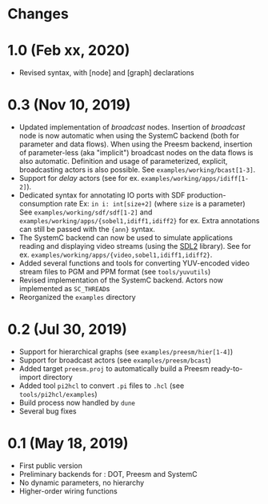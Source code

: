 # Changes

# 1.0 (Feb xx, 2020)

* Revised syntax, with [node] and [graph] declarations

# 0.3 (Nov 10, 2019)
* Updated implementation of _broadcast_ nodes. Insertion of _broadcast_ node is now automatic when
  using the SystemC backend (both for parameter and data flows). When using the Preesm backend,
  insertion of parameter-less (aka "implicit") broadcast nodes on the data flows is also automatic.
  Definition and usage of parameterized, explicit, broadcasting actors is also possible.
  See `examples/working/bcast[1-3]`. 
* Support for _delay_ actors (see for ex. `examples/working/apps/idiff[1-2]`).
* Dedicated syntax for annotating IO ports with SDF production-consumption rate
  Ex: `in i: int[size+2]`  (where `size` is a parameter)
  See `examples/working/sdf/sdf[1-2]` and `examples/working/apps/{sobel1,idiff1,idiff2}` for ex.
  Extra annotations can still be passed with the `{ann}` syntax.
* The SystemC backend can now be used to simulate applications reading and displaying video streams 
  (using the [SDL2](https://www.libsdl.org) library).
  See for ex. `examples/working/apps/{video,sobel1,idiff1,idiff2}`.
* Added several functions and tools for converting YUV-encoded video stream files to PGM and PPM
  format (see `tools/yuvutils`)
* Revised implementation of the SystemC backend. Actors now implemented as `SC_THREAD`s 
* Reorganized the `examples` directory

# 0.2 (Jul 30, 2019)
* Support for hierarchical graphs (see `examples/preesm/hier[1-4]`)
* Support for broadcast actors (see `examples/preesm/bcast`)
* Added target `preesm.proj` to automatically build a Preesm ready-to-import directory
* Added tool `pi2hcl` to convert `.pi` files to `.hcl` (see `tools/pi2hcl/examples`)
* Build process now handled by `dune`
* Several bug fixes

# 0.1 (May 18, 2019)
* First public version
* Preliminary backends for : DOT, Preesm and SystemC
* No dynamic parameters, no hierarchy
* Higher-order wiring functions
